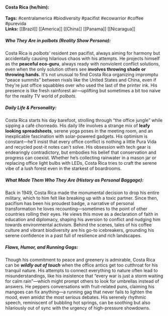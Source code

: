 #### Costa Rica (he/him):  
**Tags:** #centralamerica #biodiversity #pacifist #ecowarrior #coffee #purevida  
**Links:** [[Brazil]] [[America]] [[China]] [[Panama]] [[Nicaragua]]

##### Who They Are in *polbots* (Reality Show Persona):  
Costa Rica is *polbots’* resident zen pacifist, always aiming for harmony but accidentally causing hilarious chaos with his attempts. He projects himself as the **peaceful eco-guru**, always ready with nonviolent conflict solutions, even when the only solution others see **involves throwing shade or throwing hands.** It's not unusual to find Costa Rica organizing impromptu “peace summits” between rivals like the United States and China, even if they're just office squabbles over who used the last of the printer ink. His presence is like fresh rainforest air—uplifting but sometimes a bit too naive for the reality TV world of *polbots*.

##### Daily Life & Personality:  
Costa Rica starts his day barefoot, strolling through “the office jungle” while sipping a café chorreado. His daily life involves a strange mix of **leafy looking spreadsheets**, serene yoga poses in the meeting room, and an inexplicable fascination with solar-powered gadgets. His optimism is constant—he’ll insist that every office conflict is nothing a little Pura Vida and recycled post-it notes can't solve. His obsession with tech gear is endearingly contradictory, but embodies his belief that conservation and progress can coexist. Whether he’s collecting rainwater in a mason jar or replacing office light bulbs with LEDs, Costa Rica tries to craft the serene vibe of a lush forest even in the starkest of boardrooms.

##### What Made Them Who They Are (History as Personal Baggage):  
Back in 1949, Costa Rica made the monumental decision to drop his entire military, which to him felt like breaking up with a toxic partner. Since then, pacifism has been his proudest badge, a narrative of personal transformation he loves recounting—sometimes to the point of other countries rolling their eyes. He views this move as a declaration of faith in education and diplomacy, shaping his aversion to conflict and nudging him towards environmental activism. Behind the scenes, tales of his coffee culture and vibrant biodiversity are his go-to icebreakers, grounding his serene confidence in a past full of resilience and rich landscapes.

##### Flaws, Humor, and Running Gags:  
Though his commitment to peace and greenery is admirable, Costa Rica can be ***wildly out of touch*** when the office antics get too cutthroat for his tranquil nature. His attempts to connect everything to nature often lead to misunderstandings, like his insistence that “every war is just a storm waiting for calm rain”—which might prompt others to look for umbrellas instead of answers. He peppers conversations with fruit-related puns, claiming his mangoes can fix anything—a running gag that never fails to lighten the mood, even amidst the most serious debates. His serenely rhythmic speech, reminiscent of bubbling hot springs, can be soothing but also hilariously out of sync with the urgency of high-pressure showdowns.